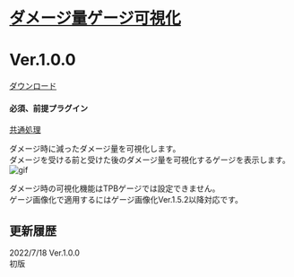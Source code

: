 # [ダメージ量ゲージ可視化](https://raw.githubusercontent.com/nuun888/MZ/master/NUUN_DamageGauge.js)
# Ver.1.0.0
[ダウンロード](https://raw.githubusercontent.com/nuun888/MZ/master/NUUN_DamageGauge.js)
#### 必須、前提プラグイン
[共通処理](https://github.com/nuun888/MZ/blob/master/README/Base.md)  

ダメージ時に減ったダメージ量を可視化します。  
ダメージを受ける前と受けた後のダメージ量を可視化するゲージを表示します。  
![gif](img/DamageGauge1.gif)  

ダメージ時の可視化機能はTPBゲージでは設定できません。  
ゲージ画像化で適用するにはゲージ画像化Ver.1.5.2以降対応です。  

## 更新履歴
2022/7/18 Ver.1.0.0  
初版  
